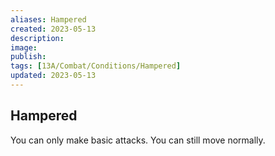 ```yaml
---
aliases: Hampered
created: 2023-05-13
description: 
image: 
publish: 
tags: [13A/Combat/Conditions/Hampered]
updated: 2023-05-13
---
```


## Hampered

You can only make basic attacks. You can still move normally.